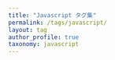 ```yaml
---
title: "Javascript タグ集"
permalink: /tags/javascript/
layout: tag
author_profile: true
taxonomy: javascript
---
```

